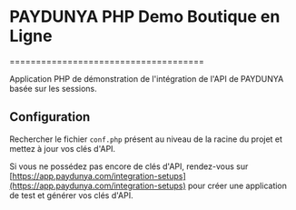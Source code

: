 # PAYDUNYA PHP Demo Boutique en Ligne
=====================================

Application PHP de démonstration de l'intégration de l'API de PAYDUNYA
basée sur les sessions.

## Configuration

Rechercher le fichier `conf.php` présent au niveau de la racine du projet et mettez à jour vos clés d'API.

Si vous ne possédez pas encore de clés d'API, rendez-vous sur [https://app.paydunya.com/integration-setups](https://app.paydunya.com/integration-setups) pour créer une application de test et générer vos clés d'API.

